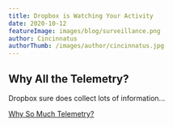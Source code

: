 ```yaml
---
title: Dropbox is Watching Your Activity
date: 2020-10-12
featureImage: images/blog/surveillance.png
author: Cincinnatus
authorThumb: /images/author/cincinnatus.jpg 
---
```


## Why All the Telemetry?

Dropbox sure does collect lots of information...

[Why So Much Telemetry?](https://www.dropboxforum.com/t5/Integrations/Why-So-Much-Telemetry/td-p/455961/page/3)
